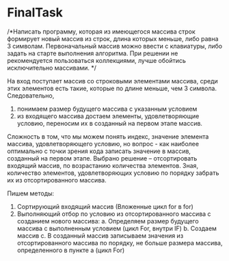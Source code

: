 # FinalTask
/*Написать программу, которая 
из имеющегося массива строк формирует новый массив из строк, длина которых меньше, либо равна 3 символам. 
Первоначальный массив можно ввести с клавиатуры, либо задать на старте выполнения алгоритма. 
При решении не рекомендуется пользоваться коллекциями, лучше обойтись исключительно массивами.
*/

На вход поступает массив со строковыми элементами массива, среди этих элементов есть такие, которые по длине меньше, чем 3 символа. 
Следовательно, 
1) понимаем размер будущего массива с указанным условием
2) из входящего массива достаем элементы, удовлетворяющие условию, переносим их в созданный на первом этапе массив. 

Сложность в том, что мы можем понять индекс, значение элемента массива, удовлетворяющего условию,
но вопрос - как наиболее оптимально с точки зрения кода записать значение в массив, созданный на первом этапе.
Выбрано решение – отсортировать входящий массив, по возрастанию количества элементов.
Зная, количество элементов, удовлетворяющих условию по порядку забрать их из отсортированного массива. 

Пишем методы:
1.	Сортирующий входящий массив (Вложенные цикл for в for)
2.	Выполняющий отбор по условию из отсортированного массива с созданием нового массива:
    a.	Определяем размер будущего массива с выполненным условием (цикл For, внутри IF)
    b.	Создаем массив 
    c.	В созданный массив записываем значения из отсортированного массива по порядку, не больше размера массива, определенного в пункте а (цикл For)
